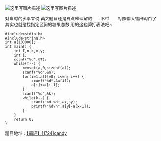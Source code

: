 ![这里写图片描述](http://img.blog.csdn.net/20151226171407121)
![这里写图片描述](http://img.blog.csdn.net/20151226171413620)

对当时的水平来说
英文题目还是有点难理解的……
不过……
对照输入输出明白了
其实也就是找指定区间的糖果总数
用的这也算打表法吧~

```
#include<stdio.h>
#include<string.h>
int a[100000];
int main() {
	int T,n,k,x,y;
	int i;
	scanf("%d",&T);
	while(T--) {
		memset(a,0,sizeof(a));
		scanf("%d",&n);
		for(i=1,a[0]=0; i<=n; i++) {
			scanf("%d",&a[i]);
			a[i]+=a[i-1];
		}
		scanf("%d",&k);
		while(k--) {
			scanf("%d %d",&x,&y);
			printf("%d\n",a[y]-a[x-1]);
		}
	}
	return 0;
}

```

题目地址：[【郑轻】[1724]candy](http://acm.zzuli.edu.cn/problem.php?id=1724)